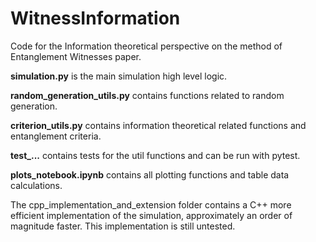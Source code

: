 # WitnessInformation
Code for the Information theoretical perspective on the method of Entanglement Witnesses paper.

**simulation.py** is the main simulation high level logic.

**random_generation_utils.py** contains functions related to random generation.

**criterion_utils.py** contains information theoretical related functions and entanglement criteria.

**test_...** contains tests for the util functions and can be run with pytest.

**plots_notebook.ipynb** contains all plotting functions and table data calculations.


The cpp_implementation_and_extension folder contains a C++ more efficient implementation of the simulation, approximately an order of magnitude faster. This implementation is still untested.
